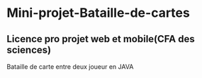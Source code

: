 # Mini-projet-Bataille-de-cartes
## Licence pro projet web et mobile(CFA des sciences)
Bataille de carte entre deux joueur en JAVA
